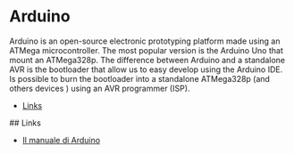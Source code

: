 # Arduino

Arduino is an open-source electronic prototyping platform made using an ATMega microcontroller. The most popular version is the Arduino Uno that mount an ATMega328p. The difference between Arduino and a standalone AVR is the bootloader that allow us to easy develop using the Arduino IDE. Is possible to burn the bootloader into a standalone ATMega328p (and others devices ) using an AVR programmer (ISP).

- [Links](#links)


##<t id="links"/> Links
 - [Il manuale di Arduino](http://www.prometheusnow.com/blog/wp-content/uploads/2014/11/Il-manuale-di-Arduino-Maik-Schmidt.pdf)

